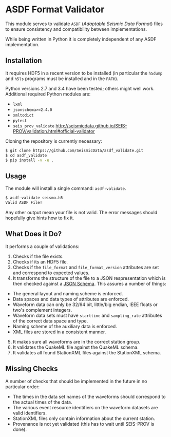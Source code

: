 # ASDF Format Validator

This module serves to validate `ASDF` (*Adaptable Seismic Data Format*) files to
ensure consistency and compatibility between implementations.

While being written in Python it is completely independent of any ASDF
implementation.

## Installation

It requires HDF5 in a recent version to be installed (in particular the
`h5dump` and `h5ls` programs must be installed and in the `PATH`).

Python versions 2.7 and 3.4 have been tested; others might well work.
Additional required Python modules are:

* `lxml`
* `jsonschema>=2.4.0`
* `xmltodict`
* `pytest`
* `seis_prov_validate` http://seismicdata.github.io/SEIS-PROV/validation.html#official-validator


Cloning the repository is currently necessary:


```bash
$ git clone https://github.com/SeismicData/asdf_validate.git
$ cd asdf_validate
$ pip install -v -e .
```

## Usage

The module will install a single command: `asdf-validate`.

```bash
$ asdf-validate seismo.h5
Valid ASDF File!
```

Any other output mean your file is not valid. The error messages should hopefully give hints how to fix it.


## What Does it Do?

It performs a couple of validations:

1. Checks if the file exists.
2. Checks if its an HDF5 file.
3. Checks if the `file_format` and `file_format_version` attributes are set and correspond to expected values.
4. It transforms the structure of the file to a JSON respresentation which is then checked against a [JSON Schema](http://json-schema.org/). This assures a number of things:
  * The general layout and naming scheme is enforced.
  * Data spaces and data types of attributes are enforced.
  * Waveform data can only be 32/64 bit, little/big endian, IEEE floats or two's complement integers.
  * Waveform data sets must have `starttime` and `sampling_rate` attributes of the correct data space and type.
  * Naming scheme of the auxiliary data is enforced.
  * XML files are stored in a consistent manner.
5. It makes sure all waveforms are in the correct station group.
6. It validates the QuakeML file against the QuakeML schema.
7. It validates all found StationXML files against the StationXML schema.


## Missing Checks

A number of checks that should be implemented in the future in no particular order:

* The times in the data set names of the waveforms should correspond to the actual times of the data.
* The various event resource identifiers on the waveform datasets are valid identifiers.
* StationXML files only contain information about the current station.
* Provenance is not yet validated (this has to wait until SEIS-PROV is done).

